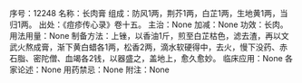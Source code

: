 序号：12248
名称：长肉膏
组成：防风1两，荆芥1两，白芷1两，生地黄1两，当归1两。
出处：《痘疹传心录》卷十五。
主治：None
加减：None
功效：长肉。
用法用量：None
制备方法：上锉，以香油1斤，煎至白芷枯色，滤去渣，再以文武火熬成膏，渐下黄白蜡各1两，松香2两，滴水软硬得中，去火，慢下没药、赤石脂、密陀僧、血竭各2钱，以器盛之，盖地上，愈久愈妙。
临床应用：None
各家论述：None
用药禁忌：None
附注：None
